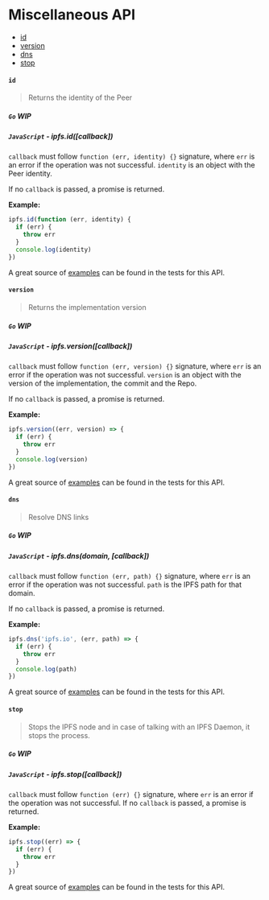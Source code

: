 # Miscellaneous API

* [id](#id)
* [version](#version)
* [dns](#dns)
* [stop](#stop)

#### `id`

> Returns the identity of the Peer

##### `Go` **WIP**

##### `JavaScript` - ipfs.id([callback])

`callback` must follow `function (err, identity) {}` signature, where `err` is an error if the operation was not successful. `identity` is an object with the Peer identity.

If no `callback` is passed, a promise is returned.

**Example:**

```JavaScript
ipfs.id(function (err, identity) {
  if (err) {
    throw err
  }
  console.log(identity)
})
```

A great source of [examples][] can be found in the tests for this API.

#### `version`

> Returns the implementation version

##### `Go` **WIP**

##### `JavaScript` - ipfs.version([callback])

`callback` must follow `function (err, version) {}` signature, where `err` is an error if the operation was not successful. `version` is an object with the version of the implementation, the commit and the Repo.

If no `callback` is passed, a promise is returned.

**Example:**

```JavaScript
ipfs.version((err, version) => {
  if (err) {
    throw err
  }
  console.log(version)
})
```

A great source of [examples][] can be found in the tests for this API.

#### `dns`

> Resolve DNS links

##### `Go` **WIP**

##### `JavaScript` - ipfs.dns(domain, [callback])

`callback` must follow `function (err, path) {}` signature, where `err` is an error if the operation was not successful. `path` is the IPFS path for that domain.

If no `callback` is passed, a promise is returned.

**Example:**

```JavaScript
ipfs.dns('ipfs.io', (err, path) => {
  if (err) {
    throw err
  }
  console.log(path)
})
```

A great source of [examples][] can be found in the tests for this API.

[examples]: https://github.com/ipfs/interface-ipfs-core/blob/master/js/src/miscellaneous.js

#### `stop`

> Stops the IPFS node and in case of talking with an IPFS Daemon, it stops the process.

##### `Go` **WIP**

##### `JavaScript` - ipfs.stop([callback])

`callback` must follow `function (err) {}` signature, where `err` is an error if the operation was not successful.
If no `callback` is passed, a promise is returned.

**Example:**

```JavaScript
ipfs.stop((err) => {
  if (err) {
    throw err
  }
})
```

A great source of [examples][] can be found in the tests for this API.

[examples]: https://github.com/ipfs/interface-ipfs-core/blob/master/js/src/miscellaneous.js
